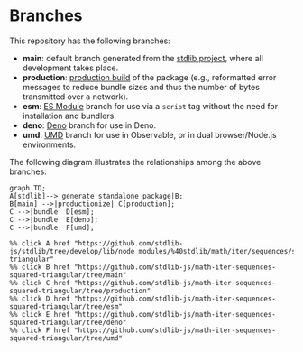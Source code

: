 <!--

@license Apache-2.0

Copyright (c) 2022 The Stdlib Authors.

Licensed under the Apache License, Version 2.0 (the "License");
you may not use this file except in compliance with the License.
You may obtain a copy of the License at

    http://www.apache.org/licenses/LICENSE-2.0

Unless required by applicable law or agreed to in writing, software
distributed under the License is distributed on an "AS IS" BASIS,
WITHOUT WARRANTIES OR CONDITIONS OF ANY KIND, either express or implied.
See the License for the specific language governing permissions and
limitations under the License.

-->

# Branches

This repository has the following branches:

-   **main**: default branch generated from the [stdlib project][stdlib-url], where all development takes place.
-   **production**: [production build][production-url] of the package (e.g., reformatted error messages to reduce bundle sizes and thus the number of bytes transmitted over a network).
-   **esm**: [ES Module][esm-url] branch for use via a `script` tag without the need for installation and bundlers.
-   **deno**: [Deno][deno-url] branch for use in Deno.
-   **umd**: [UMD][umd-url] branch for use in Observable, or in dual browser/Node.js environments.

The following diagram illustrates the relationships among the above branches:

```mermaid
graph TD;
A[stdlib]-->|generate standalone package|B;
B[main] -->|productionize| C[production];
C -->|bundle| D[esm];
C -->|bundle| E[deno];
C -->|bundle| F[umd];

%% click A href "https://github.com/stdlib-js/stdlib/tree/develop/lib/node_modules/%40stdlib/math/iter/sequences/squared-triangular"
%% click B href "https://github.com/stdlib-js/math-iter-sequences-squared-triangular/tree/main"
%% click C href "https://github.com/stdlib-js/math-iter-sequences-squared-triangular/tree/production"
%% click D href "https://github.com/stdlib-js/math-iter-sequences-squared-triangular/tree/esm"
%% click E href "https://github.com/stdlib-js/math-iter-sequences-squared-triangular/tree/deno"
%% click F href "https://github.com/stdlib-js/math-iter-sequences-squared-triangular/tree/umd"
```

[stdlib-url]: https://github.com/stdlib-js/stdlib/tree/develop/lib/node_modules/%40stdlib/math/iter/sequences/squared-triangular
[production-url]: https://github.com/stdlib-js/math-iter-sequences-squared-triangular/tree/production
[deno-url]: https://github.com/stdlib-js/math-iter-sequences-squared-triangular/tree/deno
[umd-url]: https://github.com/stdlib-js/math-iter-sequences-squared-triangular/tree/umd
[esm-url]: https://github.com/stdlib-js/math-iter-sequences-squared-triangular/tree/esm